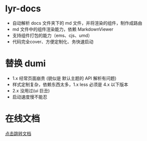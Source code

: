 # lyr-docs

- 自动解析 docs 文件夹下的 md 文件，并将渲染的组件，制作成路由
- md 文件中的组件渲染能力，依赖 MarkdownViewer
- 支持组件打包的能力（ems、cjs、umd）
- 代码完全cover、方便定制化、务快速启动

# 替换 dumi

- 1.x 经常页面崩贵 (貌似是 默认主题的 API 解析有问题)
- 样式定制复杂，依赖东西太多，1.x less 必须是 4.x 以下版本
- 2.x 没用过(ui 巨丑)
- 启动速度慢不能忍

# 在线文档

[点击跳转文档](http://dev-ops.yunliang.cloud/website/lyr-docs)

